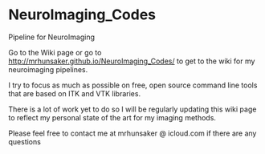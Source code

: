NeuroImaging_Codes
==================

Pipeline for NeuroImaging

Go to the Wiki page or go to http://mrhunsaker.github.io/NeuroImaging_Codes/ to get to the wiki for my neuroimaging pipelines.

I try to focus as much as possible on free, open source command line tools that are based on ITK and VTK libraries.

There is a lot of work yet to do so I will be regularly updating this wiki page to reflect my personal state of the art for my imaging methods.

Please feel free to contact me at mrhunsaker @ icloud.com if there are any questions
